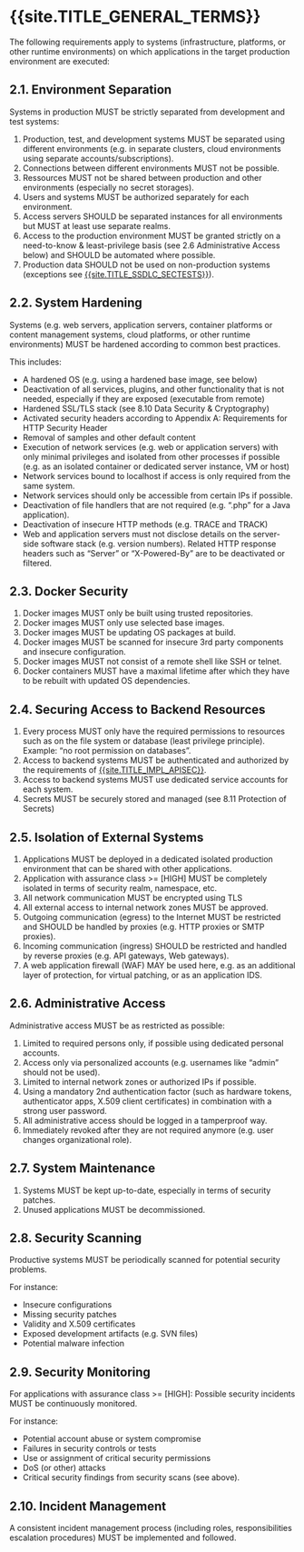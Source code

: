 # {{site.TITLE_GENERAL_TERMS}}

The following requirements apply to systems (infrastructure, platforms, or other runtime environments) on which applications in the target production environment are executed:

## 2.1. Environment Separation
Systems in production MUST be strictly separated from development and test systems:
1. Production, test, and development systems MUST be separated using different environments (e.g. in separate clusters, cloud environments using separate accounts/subscriptions).
2. Connections between different environments MUST not be possible.
3. Ressources MUST not be shared between production and other environments (especially no secret storages).
4. Users and systems MUST be authorized separately for each environment.
5. Access servers SHOULD be separated instances for all environments but MUST at least use separate realms.
6. Access to the production environment MUST be granted strictly on a need-to-know & least-privilege basis (see 2.6 Administrative Access below) and SHOULD be automated where possible.
7. Production data SHOULD not be used on non-production systems (exceptions see [{{site.TITLE_SSDLC_SECTESTS}}]({{site.URL_SSDLC_SECTESTS}})).
   
## 2.2. System Hardening
Systems (e.g. web servers, application servers, container platforms or content management systems, cloud platforms, or other runtime environments) MUST be hardened according to common best practices. 

This includes:
- A hardened OS (e.g. using a hardened base image, see below)
- Deactivation of all services, plugins, and other functionality that is not needed, especially if they are exposed (executable from remote)
- Hardened SSL/TLS stack (see 8.10 Data Security & Cryptography)
- Activated security headers according to Appendix A: Requirements for HTTP Security Header
- Removal of samples and other default content
- Execution of network services (e.g. web or application servers) with only minimal privileges and isolated from other processes if possible (e.g. as an isolated container or dedicated server instance, VM or host)
- Network services bound to localhost if access is only required from the same system.
- Network services should only be accessible from certain IPs if possible.
- Deactivation of file handlers that are not required (e.g. “.php” for a Java application).
- Deactivation of insecure HTTP methods (e.g. TRACE and TRACK)
- Web and application servers must not disclose details on the server-side software stack (e.g. version numbers). Related HTTP response headers such as “Server” or “X-Powered-By” are to be deactivated or filtered.

## 2.3. Docker Security
1. Docker images MUST only be built using trusted repositories.
2. Docker images MUST only use selected base images.
3. Docker images MUST be updating OS packages at build.
4. Docker images MUST be scanned for insecure 3rd party components and insecure configuration.
5. Docker images MUST not consist of a remote shell like SSH or telnet.
6. Docker containers MUST have a maximal lifetime after which they have to be rebuilt with updated OS dependencies. 

## 2.4. Securing Access to Backend Resources
1. Every process MUST only have the required permissions to resources such as on the file system or database (least privilege principle). Example: “no root permission on databases”.
2. Access to backend systems MUST be authenticated and authorized by the requirements of [{{site.TITLE_IMPL_APISEC}}]({{site.URL_IMPL_APISEC}}).
3. Access to backend systems MUST use dedicated service accounts for each system.
4. Secrets MUST be securely stored and managed (see 8.11 Protection of Secrets)

## 2.5. Isolation of External Systems
1. Applications MUST be deployed in a dedicated isolated production environment that can be shared with other applications.
2. Application with assurance class >= [HIGH] MUST be completely isolated in terms of security realm, namespace, etc.
3. All network communication MUST be encrypted using TLS
4. All external access to internal network zones MUST be approved.
5. Outgoing communication (egress) to the Internet MUST be restricted and SHOULD be handled by proxies (e.g. HTTP proxies or SMTP proxies).
6. Incoming communication (ingress) SHOULD be restricted and handled by reverse proxies (e.g. API gateways, Web gateways).
7. A web application firewall (WAF) MAY be used here, e.g. as an additional layer of protection, for virtual patching, or as an application IDS. 

## 2.6. Administrative Access
Administrative access MUST be as restricted as possible:
1. Limited to required persons only, if possible using dedicated personal accounts.
2. Access only via personalized accounts (e.g. usernames like “admin” should not be used).
3. Limited to internal network zones or authorized IPs if possible.
4. Using a mandatory 2nd authentication factor (such as hardware tokens, authenticator apps, X.509 client certificates) in combination with a strong user password.
5. All administrative access should be logged in a tamperproof way.
6. Immediately revoked after they are not required anymore (e.g. user changes organizational role).

## 2.7. System Maintenance
1. Systems MUST be kept up-to-date, especially in terms of security patches.
2. Unused applications MUST be decommissioned.

## 2.8. Security Scanning
Productive systems MUST be periodically scanned for potential security problems. 

For instance:
- Insecure configurations
- Missing security patches
- Validity and X.509 certificates
- Exposed development artifacts (e.g. SVN files)
- Potential malware infection

## 2.9. Security Monitoring
For applications with assurance class >= [HIGH]: Possible security incidents MUST be continuously monitored. 

For instance:
- Potential account abuse or system compromise
- Failures in security controls or tests
- Use or assignment of critical security permissions
- DoS (or other) attacks
- Critical security findings from security scans (see above).

## 2.10. Incident Management

A consistent incident management process (including roles, responsibilities escalation procedures) MUST be implemented and followed.
